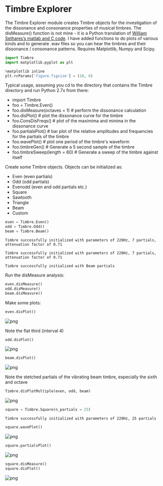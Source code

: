 

# Timbre Explorer

The Timbre Explorer module creates Timbre objects for the investigation of the dissonance and consonance properties of musical timbres. The disMeasure() function is not mine - it is a Python translation of [William Sethares’s matlab and C code](http://sethares.engr.wisc.edu/comprog.html). I have added functions to do plots of various kinds and to generate .wav files so you can hear the timbres and their dissonance / consonance patterns. Requires Matplotlib, Numpy and Scipy.


```python
import Timbre
import matplotlib.pyplot as plt
```


```python
%matplotlib inline
plt.rcParams['figure.figsize'] = (10, 6)
```

Typical usage, assuming you cd to the directory that contains the Timbre directory and run Python 2.7x from there:
* import Timbre
* foo = Timbre.Even()
* foo.disMeasure(octaves = 1) # perform the dissonance calculation
* foo.disPlot() # plot the dissonance curve for the timbre
* foo.ConsDisFreqs() # plot of the maximima and minima in the dissonance curve
* foo.partialsPlot() # bar plot of the relative amplitudes and frequencies for the partials of the timbre 
* foo.wavePlot() # plot one period of the timbre's waveform
* foo.timbreGen() # Generate a 5 second sample of the timbre 
* foo.timbreSweep(length = 60) # Generate a sweep of the timbre against itself

Create some Timbre objects. Objects can be initialized as:
 * Even (even partials)
 * Odd (odd partials)
 * Evenodd (even and odd partials etc.)
 * Square 
 * Sawtooth
 * Triangle
 * Beam
 * Custom


```python
even = Timbre.Even()
odd = Timbre.Odd()
beam = Timbre.Beam()
```

    Timbre successfully initialized with parameters of 220Hz, 7 partials, attenuation factor of 0.71
    
    Timbre successfully initialized with parameters of 220Hz, 7 partials, attenuation factor of 0.71
    
    Timbre successfully initialized with Beam partials


Run the disMeasure analysis:


```python
even.disMeasure()
odd.disMeasure()
beam.disMeasure()
```

Make some plots:


```python
even.disPlot()
```


![png](https://github.com/dougolson/TimbreExplorer/tree/master/Doc/overview/output_9_0.png)


Note the flat third (interval 4) 


```python
odd.disPlot()
```


![png](https://github.com/dougolson/TimbreExplorer/tree/master/Doc/overview/output_11_0.png)



```python
beam.disPlot()
```


![png](https://github.com/dougolson/TimbreExplorer/tree/master/Doc/overview/output_12_0.png)


Note the stetched partials of the vibrating beam timbre, especially the sixth and octave


```python
Timbre.disPlotMultiple(even, odd, beam)
```


![png](https://github.com/dougolson/TimbreExplorer/tree/master/Doc/overview/output_14_0.png)



```python
square = Timbre.Square(n_partials = 25)
```

    Timbre successfully initialized with parameters of 220Hz, 25 partials
    



```python
square.wavePlot()
```


![png](https://github.com/dougolson/TimbreExplorer/tree/master/Doc/overview/output_16_0.png)



```python
square.partialsPlot()
```


![png](https://github.com/dougolson/TimbreExplorer/tree/master/Doc/overview/output_17_0.png)



```python
square.disMeasure()
square.disPlot()
```


![png](https://github.com/dougolson/TimbreExplorer/tree/master/Doc/overview/output_18_0.png)



```python

```
